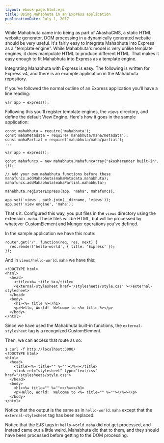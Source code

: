 ```yaml
---
layout: ebook-page.html.ejs
title: Using Mahabhuta in an Express application
publicationDate: July 1, 2017
---
```


While Mahabhuta came into being as part of AkashaCMS, a static HTML website generator, DOM processing in a dynamically generated website should be very useful.  It's fairly easy to integrate Mahabhuta into Express as a "template engine".  While Mahabhuta's model is very unlike template engines, it does manipulate HTML to produce different HTML.  That makes it easy enough to fit Mahabhuta into Express as a template engine.

Integrating Mahabhuta with Express is easy.  The following is written for Express v4, and there is an example application in the Mahabhuta repository.

If you've followed the normal outline of an Express application you'll have a line reading:

```
var app = express();
```

Following this you'll register template engines, the `views` directory, and define the default View Engine.  Here's how it goes in the sample application:

```
const mahabhuta = require('mahabhuta');
const mahaMetadata = require('mahabhuta/maha/metadata');
const mahaPartial = require('mahabhuta/maha/partial');
...

var app = express();

const mahafuncs = new mahabhuta.MahafuncArray("akasharender built-in", {});

// Add your own mahabhuta functions before these
mahafuncs.addMahabhuta(mahaMetadata.mahabhuta);
mahafuncs.addMahabhuta(mahaPartial.mahabhuta);

mahabhuta.registerExpress(app, "maha", mahafuncs);

app.set('views', path.join(__dirname, 'views'));
app.set('view engine', 'maha');
```

That's it.  Configured this way, you put files in the `views` directory using the extension `.maha`.  These files will be HTML, but will be processed by whatever CustomElement and Munger operations you've defined.

In the sample application we have this route:

```
router.get('/', function(req, res, next) {
  res.render('hello-world', { title: 'Express' });
});
```

And in `views/hello-world.maha` we have this:

```
<!DOCTYPE html>
<html>
  <head>
    <title><%= title %></title>
    <external-stylesheet href='/stylesheets/style.css' ></external-stylesheet>
  </head>
  <body>
    <h1><%= title %></h1>
    <p>Hello, World!  Welcome to <%= title %></p>
  </body>
</html>
```

Since we have used the Mahabhuta built-in functions, the `external-stylesheet` tag is a recognized CustomElement.

Then, we can access that route as so:

```
$ curl -f http://localhost:3000/
<!DOCTYPE html>
<html>
  <head>
    <title><%= title="" %=""></%=></title>
    <link rel="stylesheet" type="text/css" href="/stylesheets/style.css">
  </head>
  <body>
    <h1><%= title="" %=""></%=></h1>
    <p>Hello, World!  Welcome to <%= title="" %=""></%=></p>
  </body>
</html>
```

Notice that the output is the same as in `hello-world.maha` except that the `external-stylesheet` tag has been replaced.

Notice that the EJS tags in `hello-world.maha` did not get processed, and instead came out a little weird.  Mahabhuta did that to them, and they should have been processed before getting to the DOM processing.
